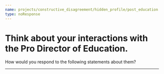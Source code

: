 ```yaml
---
name: projects/constructive_disagreement/hidden_profile/post_education.md
type: noResponse
---
```


# Think about your interactions with the Pro Director of Education.

How would you respond to the following statements about them?

---
